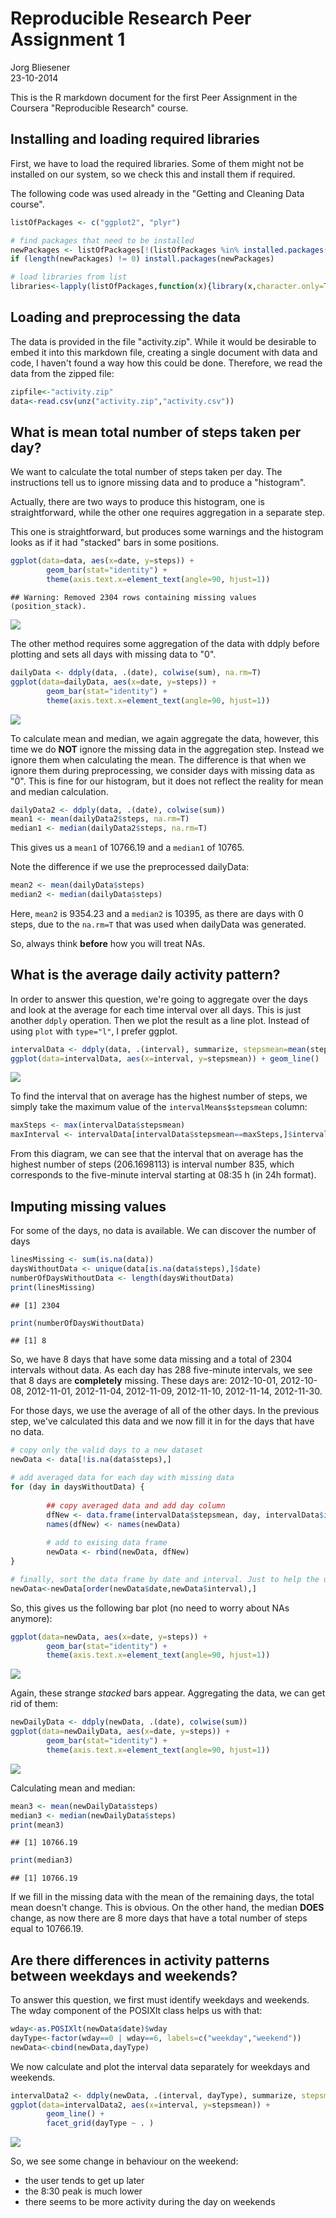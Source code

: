 # Reproducible Research Peer Assignment 1
Jorg Bliesener  
23-10-2014  

This is the R markdown document for the first Peer Assignment in the Coursera "Reproducible Research" course.

## Installing and loading required libraries

First, we have to load the required libraries. Some of them might not be installed on our system, so we check this and install them if required. 

The following code was used already in the "Getting and Cleaning Data course".


```r
listOfPackages <- c("ggplot2", "plyr")

# find packages that need to be installed
newPackages <- listOfPackages[!(listOfPackages %in% installed.packages()[,"Package"])]
if (length(newPackages) != 0) install.packages(newPackages)

# load libraries from list
libraries<-lapply(listOfPackages,function(x){library(x,character.only=T)})
```

## Loading and preprocessing the data 

The data is provided in the file "activity.zip". While it would be desirable to 
embed it into this markdown file, creating a single document with data and code,
I haven't found a way how this could be done. Therefore, we read the data from
the zipped file:


```r
zipfile<-"activity.zip"
data<-read.csv(unz("activity.zip","activity.csv"))
```

## What is mean total number of steps taken per day?

We want to calculate the total number of steps taken per day. The instructions 
tell us to ignore missing data and to produce a "histogram". 

Actually, there are two ways to produce this histogram, one is straightforward,
while the other one requires aggregation in a separate step.

This one is straightforward, but produces some warnings and the histogram looks
as if it had "stacked" bars in some positions.


```r
ggplot(data=data, aes(x=date, y=steps)) + 
        geom_bar(stat="identity") + 
        theme(axis.text.x=element_text(angle=90, hjust=1))
```

```
## Warning: Removed 2304 rows containing missing values (position_stack).
```

![](PA1_template_files/figure-html/unnamed-chunk-3-1.png) 

The other method requires some aggregation of the data with ddply before plotting 
and sets all days with missing data to "0".


```r
dailyData <- ddply(data, .(date), colwise(sum), na.rm=T)
ggplot(data=dailyData, aes(x=date, y=steps)) +
        geom_bar(stat="identity") +
        theme(axis.text.x=element_text(angle=90, hjust=1))
```

![](PA1_template_files/figure-html/unnamed-chunk-4-1.png) 

To calculate mean and median, we again aggregate the data, however, this time
we do **NOT** ignore the missing data in the aggregation step. Instead we ignore
them when calculating the mean. The difference is that when we ignore them during
preprocessing, we consider days with missing data as "0". This is fine for 
our histogram, but it does not reflect the reality for mean and median calculation.


```r
dailyData2 <- ddply(data, .(date), colwise(sum))
mean1 <- mean(dailyData2$steps, na.rm=T)
median1 <- median(dailyData2$steps, na.rm=T)
```

This gives us a `mean1` of 10766.19 and a `median1` of 10765.

Note the difference if we use the preprocessed dailyData:


```r
mean2 <- mean(dailyData$steps)
median2 <- median(dailyData$steps)
```

Here, `mean2` is 9354.23 and a `median2` is 10395,
as there are days with 0 steps, due to the `na.rm=T` that was used when dailyData
was generated.

So, always think **before** how you will treat NAs.

## What is the average daily activity pattern?

In order to answer this question, we're going to aggregate over the days and look
at the average for each time interval over all days. This is just another `ddply`
operation. Then we plot the result as a line plot. Instead of using `plot` with
`type="l"`, I prefer ggplot.


```r
intervalData <- ddply(data, .(interval), summarize, stepsmean=mean(steps, na.rm=T))
ggplot(data=intervalData, aes(x=interval, y=stepsmean)) + geom_line()
```

![](PA1_template_files/figure-html/unnamed-chunk-7-1.png) 

To find the interval that on average has the highest number of steps, we simply
take the maximum value of the `intervalMeans$stepsmean` column:


```r
maxSteps <- max(intervalData$stepsmean)
maxInterval <- intervalData[intervalData$stepsmean==maxSteps,]$interval
```

From this diagram, we can see that the interval that on average has the highest
number of steps (206.1698113) is interval number 
835, which corresponds to the five-minute interval starting at 
08:35 h (in 24h format).

## Imputing missing values

For some of the days, no data is available. We can discover the number of days


```r
linesMissing <- sum(is.na(data))
daysWithoutData <- unique(data[is.na(data$steps),]$date)
numberOfDaysWithoutData <- length(daysWithoutData)
print(linesMissing)
```

```
## [1] 2304
```

```r
print(numberOfDaysWithoutData)
```

```
## [1] 8
```

So, we have 8 days that have some data missing and a 
total of 2304 intervals without data. As each day has 288 
five-minute intervals, we see that 8 days are **completely** 
missing. These days are: 2012-10-01, 2012-10-08, 2012-11-01, 2012-11-04, 2012-11-09, 2012-11-10, 2012-11-14, 2012-11-30.

For those days, we use the average of all of the other days. In the previous step,
we've calculated this data and we now fill it in for the days that have no data.


```r
# copy only the valid days to a new dataset
newData <- data[!is.na(data$steps),]

# add averaged data for each day with missing data
for (day in daysWithoutData) {
        
        ## copy averaged data and add day column
        dfNew <- data.frame(intervalData$stepsmean, day, intervalData$interval)
        names(dfNew) <- names(newData)
        
        # add to exising data frame
        newData <- rbind(newData, dfNew)
}

# finally, sort the data frame by date and interval. Just to help the user...
newData<-newData[order(newData$date,newData$interval),]
```

So, this gives us the following bar plot (no need to worry about NAs anymore):


```r
ggplot(data=newData, aes(x=date, y=steps)) + 
        geom_bar(stat="identity") + 
        theme(axis.text.x=element_text(angle=90, hjust=1))
```

![](PA1_template_files/figure-html/unnamed-chunk-11-1.png) 

Again, these strange *stacked* bars appear. Aggregating the data, we can get rid
of them:


```r
newDailyData <- ddply(newData, .(date), colwise(sum))
ggplot(data=newDailyData, aes(x=date, y=steps)) + 
        geom_bar(stat="identity") + 
        theme(axis.text.x=element_text(angle=90, hjust=1))
```

![](PA1_template_files/figure-html/unnamed-chunk-12-1.png) 

Calculating mean and median:


```r
mean3 <- mean(newDailyData$steps)
median3 <- median(newDailyData$steps)
print(mean3)
```

```
## [1] 10766.19
```

```r
print(median3)
```

```
## [1] 10766.19
```

If we fill in the missing data with the mean of the remaining days, the total 
mean doesn't change. This is obvious. On the other hand, the median **DOES** 
change, as now there are 8 more days that have a total
number of steps equal to 10766.19. 

## Are there differences in activity patterns between weekdays and weekends?

To answer this question, we first must identify weekdays and weekends. The wday
component of the POSIXlt class helps us with that:


```r
wday<-as.POSIXlt(newData$date)$wday
dayType<-factor(wday==0 | wday==6, labels=c("weekday","weekend"))
newData<-cbind(newData,dayType)
```

We now calculate and plot the interval data separately for weekdays and weekends. 


```r
intervalData2 <- ddply(newData, .(interval, dayType), summarize, stepsmean=mean(steps))
ggplot(data=intervalData2, aes(x=interval, y=stepsmean)) + 
        geom_line() + 
        facet_grid(dayType ~ . )
```

![](PA1_template_files/figure-html/unnamed-chunk-15-1.png) 

So, we see some change in behaviour on the weekend:

- the user tends to get up later
- the 8:30 peak is much lower
- there seems to be more activity during the day on weekends
